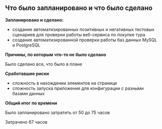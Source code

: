 ## Что было запланировано и что было сделано

**Запланировано и сделано:**

* создание автоматизированных позитивных и негативных тестовых сценариев для проверки работы веб-сервиса по покупке тура
* создание автоматизированной проверки работы баз данных MySQL и PostgreSQL

**Причины, по которым что-то не было сделано**

Было сделано все, что было в плане

**Сработавшие риски**

* сложность в нахождении элементов на странице
* сложность запуска приложения для конфигурации с разными базами данных

**Общий итог по времени**

Было запланировано затратить от 50 до 75 часов

Затрачено 67 часов